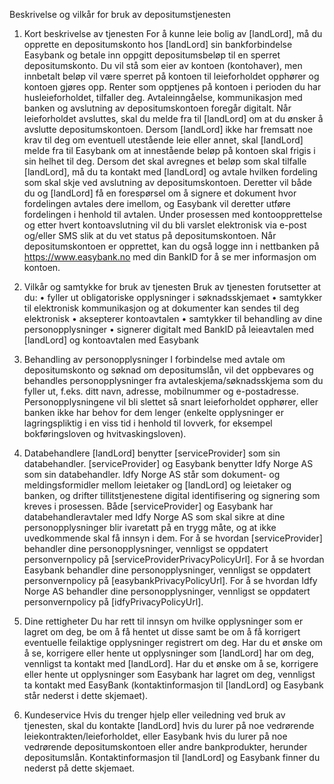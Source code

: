 Beskrivelse og vilkår for bruk av depositumstjenesten

1.	Kort beskrivelse av tjenesten
For å kunne leie bolig av [landLord], må du opprette en depositumskonto hos [landLord] sin bankforbindelse Easybank og betale inn oppgitt depositumsbeløp til en sperret depositumskonto. Du vil stå som eier av kontoen (kontohaver), men innbetalt beløp vil være sperret på kontoen til leieforholdet opphører og kontoen gjøres opp. Renter som opptjenes på kontoen i perioden du har husleieforholdet, tilfaller deg. Avtaleinngåelse, kommunikasjon med banken og avslutning av depositumskontoen foregår digitalt. Når leieforholdet avsluttes, skal du melde fra til [landLord] om at du ønsker å avslutte depositumskontoen. Dersom [landLord] ikke har fremsatt noe krav til deg om eventuell utestående leie eller annet, skal [landLord] melde fra til Easybank om at innestående beløp på kontoen skal frigis i sin helhet til deg. Dersom det skal avregnes et beløp som skal tilfalle [landLord], må du ta kontakt med [landLord] og avtale hvilken fordeling som skal skje ved avslutning av depositumskontoen. Deretter vil både du og [landLord] få en forespørsel om å signere et dokument hvor fordelingen avtales dere imellom, og Easybank vil deretter utføre fordelingen i henhold til avtalen. Under prosessen med kontoopprettelse og etter hvert kontoavslutning vil du bli varslet elektronisk via e-post og/eller SMS slik at du vet status på depositumskontoen. Når depositumskontoen er opprettet, kan du også logge inn i nettbanken på https://www.easybank.no med din BankID for å se mer informasjon om kontoen.

2.	Vilkår og samtykke for bruk av tjenesten
Bruk av tjenesten forutsetter at du: 
•	fyller ut obligatoriske opplysninger i søknadsskjemaet
•	samtykker til elektronisk kommunikasjon og at dokumenter kan sendes til deg elektronisk
•	aksepterer kontoavtalen
•	samtykker til behandling av dine personopplysninger
•	signerer digitalt med BankID på leieavtalen med [landLord] og kontoavtalen med Easybank

3.	Behandling av personopplysninger
I forbindelse med avtale om depositumskonto og søknad om depositumslån, vil det oppbevares og behandles personopplysninger fra avtaleskjema/søknadsskjema som du fyller ut, f.eks. ditt navn, adresse, mobilnummer og e-postadresse. Personopplysningene vil bli slettet så snart leieforholdet opphører, eller banken ikke har behov for dem lenger (enkelte opplysninger er lagringspliktig i en viss tid i henhold til lovverk, for eksempel bokføringsloven og hvitvaskingsloven). 

4.	Databehandlere
[landLord] benytter [serviceProvider] som sin databehandler. [serviceProvider] og Easybank benytter Idfy Norge AS som sin databehandler. Idfy Norge AS står som dokument- og meldingsformidler mellom leietaker og [landLord] og leietaker og banken, og drifter tillitstjenestene digital identifisering og signering som kreves i prosessen. Både [serviceProvider] og Easybank har databehandleravtaler med Idfy Norge AS som skal sikre at dine personopplysninger blir ivaretatt på en trygg måte, og at ikke uvedkommende skal få innsyn i dem. For å se hvordan [serviceProvider] behandler dine personopplysninger, vennligst se oppdatert personvernpolicy på [serviceProviderPrivacyPolicyUrl]. For å se hvordan Easybank behandler dine personopplysninger, vennligst se oppdatert personvernpolicy på [easybankPrivacyPolicyUrl]. For å se hvordan Idfy Norge AS behandler dine personopplysninger, vennligst se oppdatert personvernpolicy på [idfyPrivacyPolicyUrl]. 


5.	Dine rettigheter
Du har rett til innsyn om hvilke opplysninger som er lagret om deg, be om å få hentet ut disse samt be om å få korrigert eventuelle feilaktige opplysninger registrert om deg. Har du et ønske om å se, korrigere eller hente ut opplysninger som [landLord] har om deg, vennligst ta kontakt med [landLord]. Har du et ønske om å se, korrigere eller hente ut opplysninger som Easybank har lagret om deg, vennligst ta kontakt med EasyBank (kontaktinformasjon til [landLord] og Easybank står nederst i dette skjemaet).

6.	Kundeservice
Hvis du trenger hjelp eller veiledning ved bruk av tjenesten, skal du kontakte [landLord] hvis du lurer på noe vedrørende leiekontrakten/leieforholdet, eller Easybank hvis du lurer på noe vedrørende depositumskontoen eller andre bankprodukter, herunder depositumslån. Kontaktinformasjon til [landLord] og Easybank finner du nederst på dette skjemaet.
